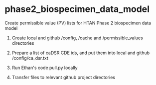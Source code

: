 # phase2_biospecimen_data_model
Create permissible value (PV) lists for HTAN Phase 2 biospecimen data model

1. Create local and github /config, /cache and /permissible_values directories

2. Prepare a list of caDSR CDE ids, and put them into local and github /config/ca_dsr.txt

3. Run Ethan's code pull.py locally

4. Transfer files to relevant github project directories
